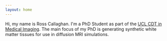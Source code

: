 ```yaml
---
layout: home
---
```

Hi, my name is Ross Callaghan. I'm a PhD Student as part of the [UCL CDT in Medical Imaging](https://ucl.ac.uk/i4health). The main focus of my PhD is generating synthetic white matter tissues for use in diffusion MRI simulations.
